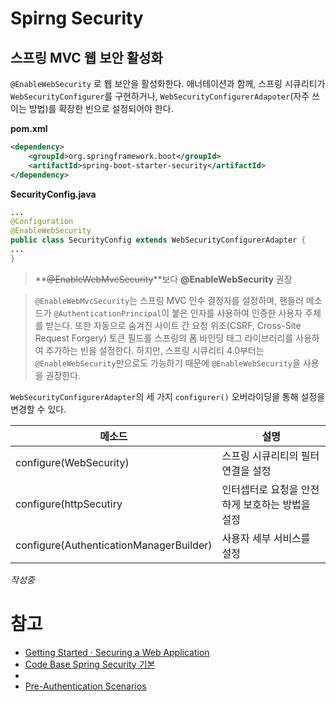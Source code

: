 # Spirng Security

## 스프링 MVC 웹 보안 활성화
`@EnableWebSecurity` 로 웹 보안을 활성화한다. 애너테이션과 함께, 스프링 시큐리티가 `WebSecurityConfigurer`를 구현하거나, `WebSecurityConfigurerAdapoter`(자주 쓰이는 방법)를 확장한 빈으로 설정되어야 한다.

**pom.xml**
```xml
<dependency>
    <groupId>org.springframework.boot</groupId>
    <artifactId>spring-boot-starter-security</artifactId>
</dependency>
```

**SecurityConfig.java**
```java
...
@Configuration
@EnableWebSecurity
public class SecurityConfig extends WebSecurityConfigurerAdapter {
...
}
```

> **~~@EnableWebMvcSecurity~~**보다 **@EnableWebSecurity** 권장

> `@EnableWebMvcSecurity`는 스프링 MVC 인수 결정자를 설정하며, 핸들러 메소드가 `@AuthenticationPrincipal`이 붙은 인자를 사용하여 인증한 사용자 주체를 받는다. 또한 자동으로 숨겨진 사이트 간 요청 위조(CSRF, Cross-Site Request Forgery) 토큰 필드를 스프링의 폼 바인딩 태그 라이브러리를 사용하여 추가하는 빈을 설정한다. 하지만, 스프링 시큐리티 4.0부터는 `@EnableWebSecurity`만으로도 가능하기 때문에 `@EnableWebSecurity`을 사용을 권장한다.

`WebSecurityConfigurerAdapter`의 세 가지 `configurer()` 오버라이딩을 통해 설정을 변경할 수 있다.

|                메소드                   |             설명                     |
|---------------------------------------|-------------------------------------|
|configure(WebSecurity)                 | 스프링 시큐리티의 필터 연결을 설정           |
|configure(httpSecutiry                 | 인터셉터로 요청을 안전하게 보호하는 방법을 설정 |
|configure(AuthenticationManagerBuilder)| 사용자 세부 서비스를 설정                 |

_작성중_

# 참고
- [Getting Started · Securing a Web Application](https://spring.io/guides/gs/securing-web/)
- [Code Base Spring Security 기본](http://netframework.tistory.com/entry/Code-Base-Spring-Security-%EA%B8%B0%EB%B3%B8)
- [](https://docs.spring.io/spring-security/site/docs/current/reference/html/mvc.html)
- [Pre-Authentication Scenarios](https://docs.spring.io/spring-security/site/docs/3.0.x/reference/preauth.html)
